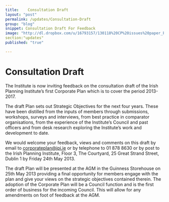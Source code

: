 ```yaml
---
title:    Consultation Draft
layout: "post"
permalink: /updates/Consultation-Draft
group: "blog"
snippet: Consultation Draft For Feedback
image: "http://dl.dropbox.com/u/16793157/130118%20CP%20issues%20paper_Page_01a.jpg"
section:"updates"
published: "true"

---
```


# Consultation Draft 

The Institute is now inviting feedback on the consultation draft of the Irish Planning Institute’s first Corporate Plan which is to cover the period 2013-2017. 
 
The draft Plan sets out Strategic Objectives for the next four years. These have been distilled from the inputs of members through submissions, workshops, surveys and interviews, from best practice in comparator organisations, from the experience of the Institute’s Council and past officers and from desk research exploring the Institute’s work and development to date.

We would welcome your feedback, views and comments on this draft by email to corporateplan@ipi.ie or by telephone to 01 878 8630 or by post to the Irish Planning Institute, Floor 3, The Courtyard, 25 Great Strand Street, Dublin 1 by Friday 24th May 2013.
 
The draft Plan will be presented at the AGM in the Guinness Storehouse on  25th May 2013 providing a final opportunity for members engage with the plan and give your views on the strategic objectives contained therein. The adoption of the Corporate Plan will be a Council function and is the first order of business for the incoming Council. This will allow for any amendments on foot of feedback at the AGM. 